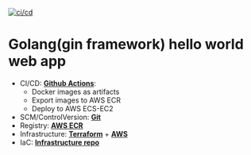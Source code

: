 [![ci/cd](https://github.com/nastasyafedotovna/andersen-exam-golang/actions/workflows/lint-build-test-push-deploy.yml/badge.svg?branch=main)](https://github.com/nastasyafedotovna/andersen-exam-golang/actions/workflows/lint-build-test-push-deploy.yml)

# Golang(gin framework) hello world web app
+ CI/CD: [**Github Actions**](https://docs.github.com/en/actions):
    + Docker images as artifacts
    + Export images to AWS ECR
    + Deploy to AWS ECS-EC2
+ SCM/ControlVersion: [**Git**](https://git-scm.com/)
+ Registry: [**AWS ECR**](https://aws.amazon.com/en/ecr/)
+ Infrastructure: [**Terraform**](https://www.terraform.io) + [**AWS**](https://aws.amazon.com/) 
+ IaC: [**Infrastructure repo**](https://github.com/nastasyafedotovna/andersen-exam-golang-infrastructure)
